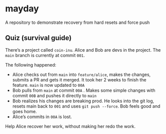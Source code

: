 # mayday
A repository to demonstrate recovery from hard resets and force push


## Quiz (survival guide) 

There’s a project called `coin-inu`. Alice and Bob are devs in the project. The `main` branch is currently at commit `001`.

The following happened: 
* Alice checks out from `main`  into `feature/alice`, makes the changes, submits a PR and gets it merged. It took her 2 weeks to finish the feature. `main` is now updated to `00A`
* Bob pulls from `main` at commit `00A` . Makes some simple changes with commit `00B`  and pushes it directly to `main`
* Bob realizes his changes are breaking prod. He looks into the git log, resets main back to `001` and uses `git push --force`. Bob feels good and goes home.
* Alice’s commits in `00A`  is lost. 

Help Alice recover her work, without making her redo the work.

